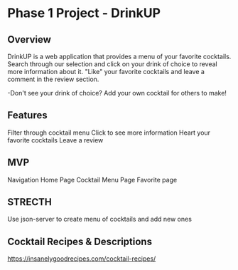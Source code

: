 # Phase 1 Project - DrinkUP

## Overview
DrinkUP is a web application that provides a menu of your favorite cocktails. Search through our selection and click on your drink of choice to reveal more information about it. "Like" your favorite cocktails and leave a comment in the review section. 

-Don't see your drink of choice? Add your own cocktail for others to make!

## Features
Filter through cocktail menu
Click to see more information
Heart your favorite cocktails
Leave a review

## MVP
Navigation
Home Page
Cocktail Menu Page
Favorite page

## STRECTH
Use json-server to create menu of cocktails and add new ones

## Cocktail Recipes & Descriptions
https://insanelygoodrecipes.com/cocktail-recipes/

